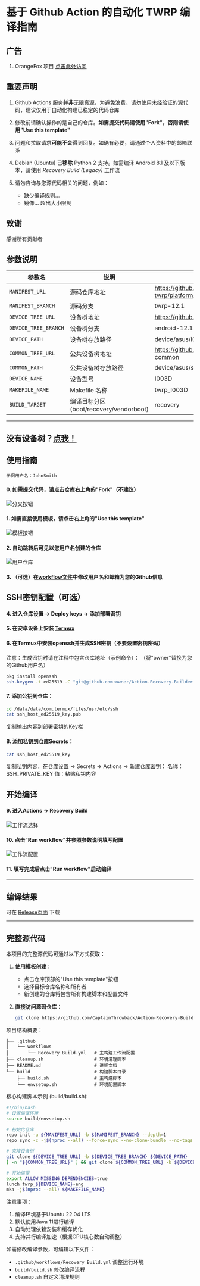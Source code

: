 # 基于 Github Action 的自动化 TWRP 编译指南

## 广告

1. OrangeFox 项目 [点击此处访问](https://github.com/azwhikaru/Action-OFRP-Builder)

## 重要声明

1. Github Actions 服务**并非**无限资源，为避免浪费，请勿使用未经验证的源代码，建议仅用于自动化构建已稳定的代码仓库

2. 修改前请确认操作的是自己的仓库。**如需提交代码请使用"Fork"，否则请使用"Use this template"**

3. 问题和拉取请求**可能不会**得到回复。如确有必要，请通过个人资料中的邮箱联系

4. Debian (Ubuntu) 已**移除** Python 2 支持。如需编译 Android 8.1 及以下版本，请使用 *Recovery Build (Legacy)* 工作流

5. 请勿咨询与您源代码相关的问题，例如：
	- 缺少编译规则...
	- 镜像... 超出大小限制

## 致谢

感谢所有贡献者

## 参数说明

| 参数名               | 说明                                       | 示例                                                         |
|----------------------|--------------------------------------------|--------------------------------------------------------------|
| `MANIFEST_URL`       | 源码仓库地址                               | https://github.com/minimal-manifest-twrp/platform_manifest_twrp_aosp.git |
| `MANIFEST_BRANCH`    | 源码分支                                   | twrp-12.1                                                    |
| `DEVICE_TREE_URL`    | 设备树地址                                 | https://github.com/TeamWin/android_device_asus_I003D         |
| `DEVICE_TREE_BRANCH` | 设备树分支                                 | android-12.1                                                 |
| `DEVICE_PATH`        | 设备树存放路径                             | device/asus/I003D                                            |
| `COMMON_TREE_URL`    | 公共设备树地址                             | https://github.com/TeamWin/android_device_asus_sm8250-common |
| `COMMON_PATH`        | 公共设备树存放路径                         | device/asus/sm8250-common                                    |
| `DEVICE_NAME`        | 设备型号                                   | I003D                                                        |
| `MAKEFILE_NAME`      | Makefile 名称                              | twrp_I003D                                                   |
| `BUILD_TARGET`       | 编译目标分区 (boot/recovery/vendorboot)    | recovery                                                     |

-----
## 没有设备树？[点我！](https://github.com/BreezyBard62062/Action-TWRP-Builder/blob/main/README_Build-Device-tree.md)
## 使用指南

```
示例用户名：JohnSmith
```

#### 0. 如需提交代码，请点击仓库右上角的"Fork"（不建议）

![分叉按钮](https://user-images.githubusercontent.com/37921907/177914706-c92476c5-7e14-4fb3-be94-0c8a11dae874.png)

#### 1. 如需直接使用模板，请点击右上角的"Use this template"

![模板按钮](https://github.com/azwhikaru/Action-TWRP-Builder/assets/37921907/fae6ce3c-bd4c-4bbe-8050-5dd29dff2522)

#### 2. 自动跳转后可见以您用户名创建的仓库

![用户仓库](https://user-images.githubusercontent.com/37921907/177915106-5bde6fc9-303c-479e-b290-22b48efd1e4e.png)

#### 3. （可选）在[workflow文件](https://github.com/CaptainThrowback/Action-Recovery-Builder/blob/main/.github/workflows/Recovery%20Build.yml#L100-L101)中修改用户名和邮箱为您的Github信息

## SSH密钥配置（可选）

#### 4. 进入仓库设置 -> Deploy keys -> 添加部署密钥

#### 5. 在安卓设备上安装 [Termux](https://github.com/termux/termux-app/releases)

#### 6. 在Termux中安装openssh并生成SSH密钥（不要设置密钥密码）

注意：生成密钥时请在注释中包含仓库地址（示例命令）：
（将"owner"替换为您的Github用户名）

```bash
pkg install openssh
ssh-keygen -t ed25519 -C "git@github.com:owner/Action-Recovery-Builder.git"
```

#### 7. 添加公钥到仓库：

```bash
cd /data/data/com.termux/files/usr/etc/ssh
cat ssh_host_ed25519_key.pub
```
复制输出内容到部署密钥的Key栏

#### 8. 添加私钥到仓库Secrets：

```bash
cat ssh_host_ed25519_key
```
复制私钥内容，在仓库设置 -> Secrets -> Actions -> 新建仓库密钥：
名称：SSH_PRIVATE_KEY
值：粘贴私钥内容

## 开始编译

#### 9. 进入Actions -> Recovery Build

![工作流选择](https://user-images.githubusercontent.com/37921907/177915304-8731ed80-1d49-48c9-9848-70d0ac8f2720.png)

#### 10. 点击"Run workflow"并参照参数说明填写配置

![工作流配置](https://user-images.githubusercontent.com/37921907/177915346-71c29149-78fb-4a00-996f-5d84ffc9eb8c.png)

#### 11. 填写完成后点击"Run workflow"启动编译

-----

## 编译结果

可在 [Release页面](../../releases) 下载

-----

## 完整源代码

本项目的完整源代码可通过以下方式获取：

1. **使用模板创建**：
   - 点击仓库顶部的"Use this template"按钮
   - 选择目标仓库名称和所有者
   - 新创建的仓库将包含所有构建脚本和配置文件

2. **直接访问源码仓库**：
   ```bash
   git clone https://github.com/CaptainThrowback/Action-Recovery-Builder.git
   ```

项目结构概要：
```
├── .github
│   └── workflows
│       └── Recovery Build.yml   # 主构建工作流配置
├── cleanup.sh                   # 环境清理脚本
├── README.md                    # 说明文档
└── build                        # 构建脚本目录
    ├── build.sh                 # 主构建脚本
    └── envsetup.sh              # 环境配置脚本
```

核心构建脚本示例 (build/build.sh):
```bash
#!/bin/bash
# 设置编译环境
source build/envsetup.sh

# 初始化仓库
repo init -u ${MANIFEST_URL} -b ${MANIFEST_BRANCH} --depth=1
repo sync -c -j$(nproc --all) --force-sync --no-clone-bundle --no-tags

# 克隆设备树
git clone ${DEVICE_TREE_URL} -b ${DEVICE_TREE_BRANCH} ${DEVICE_PATH}
[ -n "${COMMON_TREE_URL}" ] && git clone ${COMMON_TREE_URL} -b ${DEVICE_TREE_BRANCH} ${COMMON_PATH}

# 开始编译
export ALLOW_MISSING_DEPENDENCIES=true
lunch twrp_${DEVICE_NAME}-eng
mka -j$(nproc --all) ${MAKEFILE_NAME}
```

注意事项：
1. 编译环境基于Ubuntu 22.04 LTS
2. 默认使用Java 11进行编译
3. 自动处理依赖安装和缓存优化
4. 支持并行编译加速（根据CPU核心数自动调整）

如需修改编译参数，可编辑以下文件：
- `.github/workflows/Recovery Build.yml` 调整运行环境
- `build/build.sh` 修改编译流程
- `cleanup.sh` 自定义清理规则
